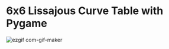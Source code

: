 # 6x6 Lissajous Curve Table with Pygame 

![ezgif com-gif-maker](https://user-images.githubusercontent.com/81440170/144372610-610de509-f83b-439c-91d1-0834bf9d6a24.gif)

